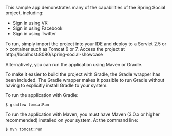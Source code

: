 This sample app demonstrates many of the capabilities of the Spring Social project, including:
* Sign in using VK
* Sign in using Facebook
* Sign in using Twitter

To run, simply import the project into your IDE and deploy to a Servlet 2.5 or > container such as Tomcat 6 or 7.
Access the project at http://localhost:8080/spring-social-showcase

Alternatively, you can run the application using Maven or Gradle. 

To make it easier to build the project with Gradle, the Gradle wrapper has been included. The Gradle wrapper makes it possible to run Gradle without having to explicitly install Gradle to your system.

To run the application with Gradle:

```sh
$ gradlew tomcatRun
```

To run the application with Maven, you must have Maven (3.0.x or higher recommended) installed on your system. At the command line:

```sh
$ mvn tomcat:run

